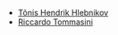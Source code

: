 * [Tõnis Hendrik Hlebnikov](https://tõnis.ee/) 
* [Riccardo Tommasini](https://riccardotommasini.com/)